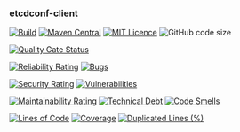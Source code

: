### etcdconf-client

[![Build](https://github.com/CharLemAznable/etcdconf-client/actions/workflows/build.yml/badge.svg)](https://github.com/CharLemAznable/etcdconf-client/actions/workflows/build.yml)
[![Maven Central](https://maven-badges.herokuapp.com/maven-central/com.github.charlemaznable/etcdconf-client/badge.svg)](https://maven-badges.herokuapp.com/maven-central/com.github.charlemaznable/etcdconf-client/)
[![MIT Licence](https://badges.frapsoft.com/os/mit/mit.svg?v=103)](https://opensource.org/licenses/mit-license.php)
![GitHub code size](https://img.shields.io/github/languages/code-size/CharLemAznable/etcdconf-client)

[![Quality Gate Status](https://sonarcloud.io/api/project_badges/measure?project=CharLemAznable_etcdconf-client&metric=alert_status)](https://sonarcloud.io/dashboard?id=CharLemAznable_etcdconf-client)

[![Reliability Rating](https://sonarcloud.io/api/project_badges/measure?project=CharLemAznable_etcdconf-client&metric=reliability_rating)](https://sonarcloud.io/dashboard?id=CharLemAznable_etcdconf-client)
[![Bugs](https://sonarcloud.io/api/project_badges/measure?project=CharLemAznable_etcdconf-client&metric=bugs)](https://sonarcloud.io/dashboard?id=CharLemAznable_etcdconf-client)

[![Security Rating](https://sonarcloud.io/api/project_badges/measure?project=CharLemAznable_etcdconf-client&metric=security_rating)](https://sonarcloud.io/dashboard?id=CharLemAznable_etcdconf-client)
[![Vulnerabilities](https://sonarcloud.io/api/project_badges/measure?project=CharLemAznable_etcdconf-client&metric=vulnerabilities)](https://sonarcloud.io/dashboard?id=CharLemAznable_etcdconf-client)

[![Maintainability Rating](https://sonarcloud.io/api/project_badges/measure?project=CharLemAznable_etcdconf-client&metric=sqale_rating)](https://sonarcloud.io/dashboard?id=CharLemAznable_etcdconf-client)
[![Technical Debt](https://sonarcloud.io/api/project_badges/measure?project=CharLemAznable_etcdconf-client&metric=sqale_index)](https://sonarcloud.io/dashboard?id=CharLemAznable_etcdconf-client)
[![Code Smells](https://sonarcloud.io/api/project_badges/measure?project=CharLemAznable_etcdconf-client&metric=code_smells)](https://sonarcloud.io/dashboard?id=CharLemAznable_etcdconf-client)

[![Lines of Code](https://sonarcloud.io/api/project_badges/measure?project=CharLemAznable_etcdconf-client&metric=ncloc)](https://sonarcloud.io/dashboard?id=CharLemAznable_etcdconf-client)
[![Coverage](https://sonarcloud.io/api/project_badges/measure?project=CharLemAznable_etcdconf-client&metric=coverage)](https://sonarcloud.io/dashboard?id=CharLemAznable_etcdconf-client)
[![Duplicated Lines (%)](https://sonarcloud.io/api/project_badges/measure?project=CharLemAznable_etcdconf-client&metric=duplicated_lines_density)](https://sonarcloud.io/dashboard?id=CharLemAznable_etcdconf-client)
